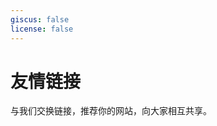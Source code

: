 ```yaml
---
giscus: false
license: false
---
```


# 友情链接

与我们交换链接，推荐你的网站，向大家相互共享。

<!-- <p></p>
<div class="grid grid-cols-1 md:grid-cols-2 gap-4">
    <ClientOnly>
        <Card href="https://ygpy.net/" target="_blank" img="https://ygpy.net/favicon.ico" title="一个朋友" details="出海工具推荐网站" />
    </ClientOnly>
</div> -->